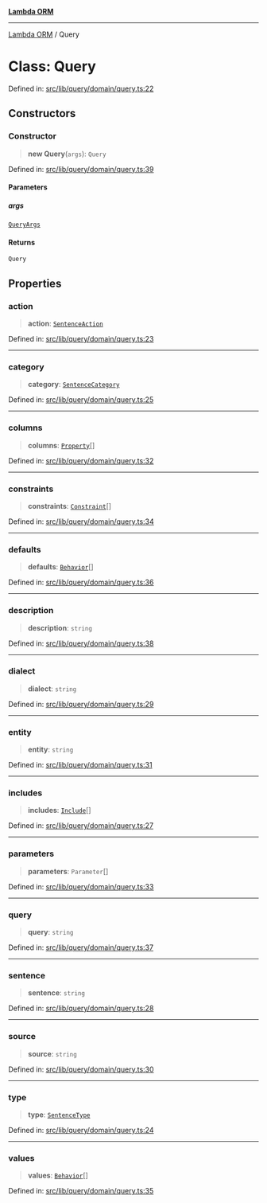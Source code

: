 [**Lambda ORM**](../README.md)

***

[Lambda ORM](../README.md) / Query

# Class: Query

Defined in: [src/lib/query/domain/query.ts:22](https://github.com/lambda-orm/lambdaorm/blob/d458bba636206871821586fca1a7822cc50e2446/src/lib/query/domain/query.ts#L22)

## Constructors

### Constructor

> **new Query**(`args`): `Query`

Defined in: [src/lib/query/domain/query.ts:39](https://github.com/lambda-orm/lambdaorm/blob/d458bba636206871821586fca1a7822cc50e2446/src/lib/query/domain/query.ts#L39)

#### Parameters

##### args

[`QueryArgs`](../interfaces/QueryArgs.md)

#### Returns

`Query`

## Properties

### action

> **action**: [`SentenceAction`](../enumerations/SentenceAction.md)

Defined in: [src/lib/query/domain/query.ts:23](https://github.com/lambda-orm/lambdaorm/blob/d458bba636206871821586fca1a7822cc50e2446/src/lib/query/domain/query.ts#L23)

***

### category

> **category**: [`SentenceCategory`](../enumerations/SentenceCategory.md)

Defined in: [src/lib/query/domain/query.ts:25](https://github.com/lambda-orm/lambdaorm/blob/d458bba636206871821586fca1a7822cc50e2446/src/lib/query/domain/query.ts#L25)

***

### columns

> **columns**: [`Property`](../interfaces/Property.md)[]

Defined in: [src/lib/query/domain/query.ts:32](https://github.com/lambda-orm/lambdaorm/blob/d458bba636206871821586fca1a7822cc50e2446/src/lib/query/domain/query.ts#L32)

***

### constraints

> **constraints**: [`Constraint`](../interfaces/Constraint.md)[]

Defined in: [src/lib/query/domain/query.ts:34](https://github.com/lambda-orm/lambdaorm/blob/d458bba636206871821586fca1a7822cc50e2446/src/lib/query/domain/query.ts#L34)

***

### defaults

> **defaults**: [`Behavior`](../interfaces/Behavior.md)[]

Defined in: [src/lib/query/domain/query.ts:36](https://github.com/lambda-orm/lambdaorm/blob/d458bba636206871821586fca1a7822cc50e2446/src/lib/query/domain/query.ts#L36)

***

### description

> **description**: `string`

Defined in: [src/lib/query/domain/query.ts:38](https://github.com/lambda-orm/lambdaorm/blob/d458bba636206871821586fca1a7822cc50e2446/src/lib/query/domain/query.ts#L38)

***

### dialect

> **dialect**: `string`

Defined in: [src/lib/query/domain/query.ts:29](https://github.com/lambda-orm/lambdaorm/blob/d458bba636206871821586fca1a7822cc50e2446/src/lib/query/domain/query.ts#L29)

***

### entity

> **entity**: `string`

Defined in: [src/lib/query/domain/query.ts:31](https://github.com/lambda-orm/lambdaorm/blob/d458bba636206871821586fca1a7822cc50e2446/src/lib/query/domain/query.ts#L31)

***

### includes

> **includes**: [`Include`](Include.md)[]

Defined in: [src/lib/query/domain/query.ts:27](https://github.com/lambda-orm/lambdaorm/blob/d458bba636206871821586fca1a7822cc50e2446/src/lib/query/domain/query.ts#L27)

***

### parameters

> **parameters**: `Parameter`[]

Defined in: [src/lib/query/domain/query.ts:33](https://github.com/lambda-orm/lambdaorm/blob/d458bba636206871821586fca1a7822cc50e2446/src/lib/query/domain/query.ts#L33)

***

### query

> **query**: `string`

Defined in: [src/lib/query/domain/query.ts:37](https://github.com/lambda-orm/lambdaorm/blob/d458bba636206871821586fca1a7822cc50e2446/src/lib/query/domain/query.ts#L37)

***

### sentence

> **sentence**: `string`

Defined in: [src/lib/query/domain/query.ts:28](https://github.com/lambda-orm/lambdaorm/blob/d458bba636206871821586fca1a7822cc50e2446/src/lib/query/domain/query.ts#L28)

***

### source

> **source**: `string`

Defined in: [src/lib/query/domain/query.ts:30](https://github.com/lambda-orm/lambdaorm/blob/d458bba636206871821586fca1a7822cc50e2446/src/lib/query/domain/query.ts#L30)

***

### type

> **type**: [`SentenceType`](../enumerations/SentenceType.md)

Defined in: [src/lib/query/domain/query.ts:24](https://github.com/lambda-orm/lambdaorm/blob/d458bba636206871821586fca1a7822cc50e2446/src/lib/query/domain/query.ts#L24)

***

### values

> **values**: [`Behavior`](../interfaces/Behavior.md)[]

Defined in: [src/lib/query/domain/query.ts:35](https://github.com/lambda-orm/lambdaorm/blob/d458bba636206871821586fca1a7822cc50e2446/src/lib/query/domain/query.ts#L35)
